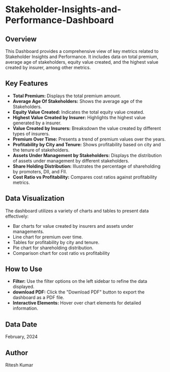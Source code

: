 # Stakeholder-Insights-and-Performance-Dashboard
## Overview 
This Dashboard provides a comprehensive view of key metrics related to Stakeholder Insights and Performance. It includes data on total premium, average age of stakeholders, equity value created, and the highest value created by insurer, among other metrics.
## Key Features
- **Total Premium:** Displays the total premium amount.
- **Average Age Of Stakeholders:** Shows the average age of the Stakeholders.
- **Equity Value Created:** Indicates the total equity value created.
- **Highest Value Created by Insurer:** Highlights the highest value generated by a insurer.
- **Value Created by Insurers:** Breaksdown the value created by different types of insurers.
- **Premium Over Time:** Presents a trend of premium values over the years.
- **Profitability by City and Tenure:** Shows profitability based on city and the tenure of stakeholders.
- **Assets Under Management by Stakeholders:** Displays the distribution of assets under management by different stakeholders.
- **Share Holding Distribution:** Illustrates the percentage of shareholding by promoters, DII, and FII.
- **Cost Ratio vs Profitability:** Compares cost ratios against profitability metrics.
## Data Visualization
The dashboard utilizes a variety of charts and tables to present data effectively:
- Bar charts for value created by insurers and assets under managements.
- Line chart for premium over time.
- Tables for profitability by city and tenure.
- Pie chart for shareholding distribution.
- Comparison chart for cost ratio vs profitability
## How to Use
- **Filter:** Use the filter options on the left sidebar to refine the data displayed.
- **download PDF:** Click the "Download PDF" button to export the dashboard as a PDF file.
- **Interactive Elements:** Hover over chart elements for detailed information.
## Data Date
February, 2024
## Author
Ritesh Kumar
